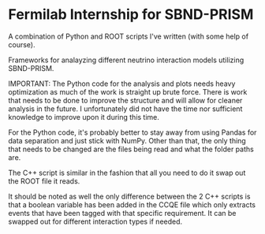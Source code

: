 # Fermilab Internship for SBND-PRISM

A combination of Python and ROOT scripts I've written (with some help of course).

Frameworks for analayzing different neutrino interaction models utilizing SBND-PRISM.

IMPORTANT: The Python code for the analysis and plots needs heavy optimization as much of the work is straight up brute force. There is work that needs to be done to improve the structure and will allow for cleaner analysis in the future. I unfortunately did not have the time nor sufficient knowledge to improve upon it during this time.

For the Python code, it's probably better to stay away from using Pandas for data separation and just stick with NumPy. Other than that, the only thing that needs to be changed are the files being read and what the folder paths are.

The C++ script is similar in the fashion that all you need to do it swap out the ROOT file it reads.

It should be noted as well the only difference between the 2 C++ scripts is that a boolean variable has been added in the CCQE file which only extracts events that have been tagged with that specific requirement. It can be swapped out for different interaction types if needed.
